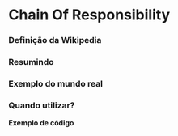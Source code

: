 # Chain Of Responsibility

### Definição da Wikipedia

### Resumindo

### Exemplo do mundo real

### Quando utilizar?

**Exemplo de código**